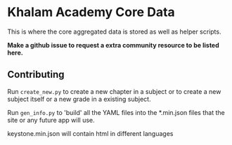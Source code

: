 # Khalam Academy Core Data

This is where the core aggregated data is stored as well as helper scripts.

**Make a github issue to request a extra community resource to be listed here.**

## Contributing

Run ``create_new.py`` to create a new chapter in a subject or to create a new subject itself or a new grade in a existing subject.

Run ``gen_info.py`` to 'build' all the YAML files into the *.min.json files that the site or any future app will use.

keystone.min.json will contain html in different languages